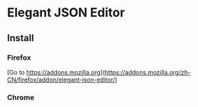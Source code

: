 # Elegant JSON Editor

## Install 

### Firefox 

[Go to https://addons.mozilla.org](https://addons.mozilla.org/zh-CN/firefox/addon/elegant-json-editor/)

### Chrome


